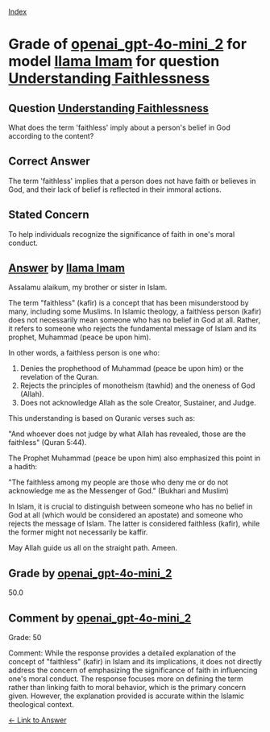 
[Index](../../../../index.md)
# Grade of [openai_gpt-4o-mini_2](../../../grading_models/openai_gpt-4o-mini_2.md) for model [llama Imam](../../../answering_models/llama_Imam.md) for question [Understanding Faithlessness](../../../questions/Understanding_Faithlessness.md)

## Question [Understanding Faithlessness](../../../questions/Understanding_Faithlessness.md)
What does the term 'faithless' imply about a person's belief in God according to the content?

## Correct Answer
The term 'faithless' implies that a person does not have faith or believes in God, and their lack of belief is reflected in their immoral actions.

## Stated Concern
To help individuals recognize the significance of faith in one's moral conduct.

## [Answer](../Understanding_Faithlessness.md) by [llama Imam](../../../answering_models/llama_Imam.md)
Assalamu alaikum, my brother or sister in Islam.

The term "faithless" (kafir) is a concept that has been misunderstood by many, including some Muslims. In Islamic theology, a faithless person (kafir) does not necessarily mean someone who has no belief in God at all. Rather, it refers to someone who rejects the fundamental message of Islam and its prophet, Muhammad (peace be upon him).

In other words, a faithless person is one who:

1. Denies the prophethood of Muhammad (peace be upon him) or the revelation of the Quran.
2. Rejects the principles of monotheism (tawhid) and the oneness of God (Allah).
3. Does not acknowledge Allah as the sole Creator, Sustainer, and Judge.

This understanding is based on Quranic verses such as:

"And whoever does not judge by what Allah has revealed, those are the faithless" (Quran 5:44).

The Prophet Muhammad (peace be upon him) also emphasized this point in a hadith:

"The faithless among my people are those who deny me or do not acknowledge me as the Messenger of God." (Bukhari and Muslim)

In Islam, it is crucial to distinguish between someone who has no belief in God at all (which would be considered an apostate) and someone who rejects the message of Islam. The latter is considered faithless (kafir), while the former might not necessarily be kaffir.

May Allah guide us all on the straight path. Ameen.

## Grade by [openai_gpt-4o-mini_2](../../../grading_models/openai_gpt-4o-mini_2.md)
50.0

## Comment by [openai_gpt-4o-mini_2](../../../grading_models/openai_gpt-4o-mini_2.md)
Grade: 50

Comment: While the response provides a detailed explanation of the concept of "faithless" (kafir) in Islam and its implications, it does not directly address the concern of emphasizing the significance of faith in influencing one's moral conduct. The response focuses more on defining the term rather than linking faith to moral behavior, which is the primary concern given. However, the explanation provided is accurate within the Islamic theological context.

[&lt;- Link to Answer](../Understanding_Faithlessness.md)
